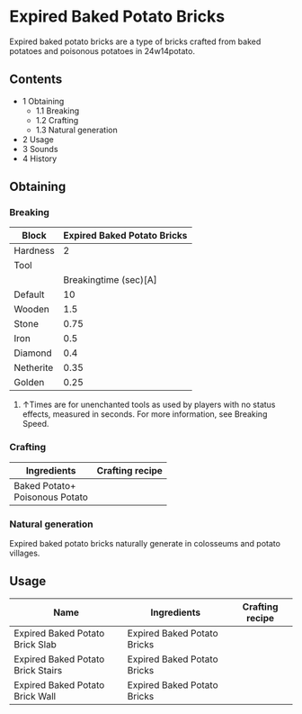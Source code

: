 # Expired Baked Potato Bricks
Expired baked potato bricks are a type of bricks crafted from baked potatoes and poisonous potatoes in 24w14potato.

## Contents
- 1 Obtaining
	- 1.1 Breaking
	- 1.2 Crafting
	- 1.3 Natural generation
- 2 Usage
- 3 Sounds
- 4 History

## Obtaining
### Breaking
| Block     | Expired Baked Potato Bricks |
|-----------|-----------------------------|
| Hardness  | 2                           |
| Tool      |                             |
|           | Breakingtime (sec)[A]       |
| Default   | 10                          |
| Wooden    | 1.5                         |
| Stone     | 0.75                        |
| Iron      | 0.5                         |
| Diamond   | 0.4                         |
| Netherite | 0.35                        |
| Golden    | 0.25                        |

1. ↑Times are for unenchanted tools as used by players with no status effects, measured in seconds. For more information, see Breaking Speed.

### Crafting
| Ingredients                        | Crafting recipe |
|------------------------------------|-----------------|
| Baked Potato+<br/>Poisonous Potato |                 |

### Natural generation
Expired baked potato bricks naturally generate in colosseums and potato villages.

## Usage
| Name                              | Ingredients                 | Crafting recipe |
|-----------------------------------|-----------------------------|-----------------|
| Expired Baked Potato Brick Slab   | Expired Baked Potato Bricks |                 |
| Expired Baked Potato Brick Stairs | Expired Baked Potato Bricks |                 |
| Expired Baked Potato Brick Wall   | Expired Baked Potato Bricks |                 |

